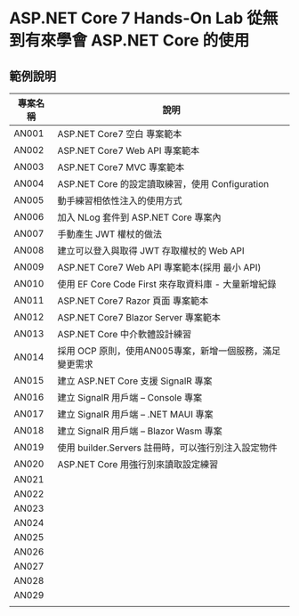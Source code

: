 # ASP.NET Core 7 Hands-On Lab 從無到有來學會 ASP.NET Core 的使用

## 範例說明
|專案名稱|說明|
|-|-|
|AN001|ASP.NET Core7 空白 專案範本|
|AN002|ASP.NET Core7 Web API 專案範本|
|AN003|ASP.NET Core7 MVC 專案範本|
|AN004|ASP.NET Core 的設定讀取練習，使用 Configuration|
|AN005|動手練習相依性注入的使用方式|
|AN006|加入 NLog 套件到 ASP.NET Core 專案內|
|AN007|手動產生 JWT 權杖的做法|
|AN008|建立可以登入與取得 JWT 存取權杖的 Web API|
|AN009|ASP.NET Core7 Web API 專案範本(採用 最小 API)|
|AN010|使用 EF Core Code First 來存取資料庫 - 大量新增紀錄|
|AN011|ASP.NET Core7 Razor 頁面 專案範本|
|AN012|ASP.NET Core7 Blazor Server 專案範本|
|AN013|ASP.NET Core 中介軟體設計練習|
|AN014|採用 OCP 原則，使用AN005專案，新增一個服務，滿足變更需求|
|AN015|建立 ASP.NET Core 支援 SignalR 專案|
|AN016|建立 SignalR 用戶端 – Console 專案|
|AN017|建立 SignalR 用戶端 – .NET MAUI 專案|
|AN018|建立 SignalR 用戶端 – Blazor Wasm 專案|
|AN019|使用 builder.Servers 註冊時，可以強行別注入設定物件|
|AN020|ASP.NET Core 用強行別來讀取設定練習|
|AN021||
|AN022||
|AN023||
|AN024||
|AN025||
|AN026||
|AN027||
|AN028||
|AN029||
|||